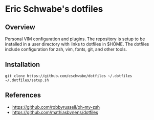 # Eric Schwabe's dotfiles

## Overview
Personal VIM configuration and plugins. The repository is setup to be
installed in a user directory with links to dotfiles in $HOME. The dotfiles
include configuration for zsh, vim, fonts, git, and other tools.

## Installation
```
git clone https://github.com/eschwabe/dotfiles ~/.dotfiles
~/.dotfiles/setup.sh
```

## References
* https://github.com/robbyrussell/oh-my-zsh
* https://github.com/mathiasbynens/dotfiles

